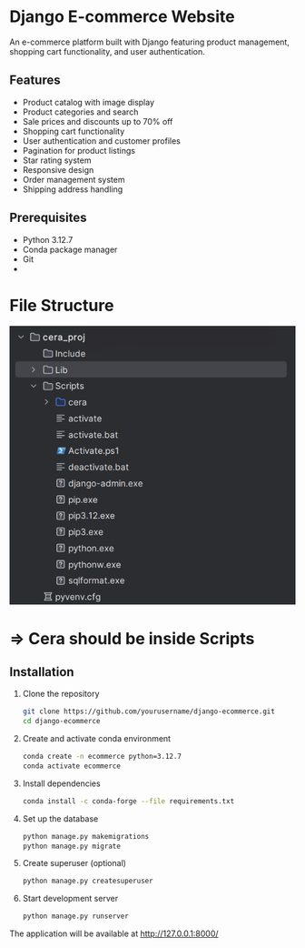 # Django E-commerce Website

An e-commerce platform built with Django featuring product management, shopping cart functionality, and user
authentication.

## Features

- Product catalog with image display
- Product categories and search
- Sale prices and discounts up to 70% off
- Shopping cart functionality
- User authentication and customer profiles
- Pagination for product listings
- Star rating system
- Responsive design
- Order management system
- Shipping address handling

## Prerequisites

- Python 3.12.7
- Conda package manager
- Git
- 
# File Structure
![Dashboard Demo](structure.png)

# => Cera should be inside Scripts

## Installation

1. Clone the repository
   ```bash
   git clone https://github.com/yourusername/django-ecommerce.git
   cd django-ecommerce
   ```

2. Create and activate conda environment
   ```bash
   conda create -n ecommerce python=3.12.7
   conda activate ecommerce
   ```

3. Install dependencies
   ```bash
   conda install -c conda-forge --file requirements.txt
   ```

4. Set up the database
   ```bash
   python manage.py makemigrations
   python manage.py migrate
   ```

5. Create superuser (optional)
   ```bash
   python manage.py createsuperuser
   ```

6. Start development server
   ```bash
   python manage.py runserver
   ```

The application will be available at http://127.0.0.1:8000/

